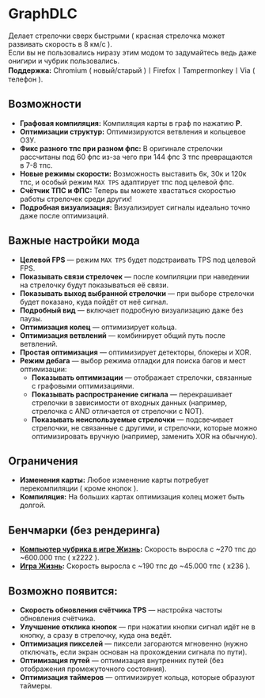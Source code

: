 # GraphDLC
Делает стрелочки сверх быстрыми ( красная стрелочка может развивать скорость в 8 км/с ). \
Если вы не пользовались ниразу этим модом то задумайтесь ведь даже онигири и чубрик пользовались. \
**Поддержка:** Chromium ( новый/старый )〡Firefox〡Tampermonkey〡Via ( телефон ).

## Возможности
- **Графовая компиляция:** Компиляция карты в граф по нажатию **P**.
- **Оптимизации структур:** Оптимизируются ветвления и кольцевое ОЗУ.
- **Фикс разного тпс при разном фпс:** В оригинале стрелочки рассчитаны под 60 фпс из-за чего при 144 фпс 3 тпс превращаются в 7-8 тпс.
- **Новые режимы скорости:** Возможность выставить 6к, 30к и 120к тпс, и особый режим `MAX TPS` адаптирует тпс под целевой фпс.
- **Счётчик ТПС и ФПС:** Теперь вы можете хвастаться скоростью работы стрелочек среди других!
- **Подробная визуализация:** Визуализирует сигналы идеально точно даже после оптимизаций.

## Важные настройки мода
- **Целевой FPS** — режим `MAX TPS` будет подстраивать TPS под целевой FPS.
- **Показывать связи стрелочек** — после компиляции при наведении на стрелочку будут показываться её связи.
- **Показывать выход выбранной стрелочки** — при выборе стрелочки будет показано, куда пойдёт от неё сигнал.
- **Подробный вид** — включает подробную визуализацию даже без паузы.
- **Оптимизация колец** — оптимизирует кольца.
- **Оптимизация ветвлений** — комбинирует общий путь после ветвлений.
- **Простая оптимизация** — оптимизирует детекторы, блокеры и XOR.
- **Режим дебага** — выбор режима отладки для поиска багов и мест оптимизации:
    - **Показывать оптимизации** — отображает стрелочки, связанные с графовыми оптимизациями.
    - **Показывать распространение сигнала** — перекрашивает стрелочки в зависимости от входных данных (например, стрелочка с AND отличается от стрелочки с NOT).
    - **Показывать неиспользуемые стрелочки** — подсвечивает стрелочки, не связанные с другими, и стрелочки, которые можно оптимизировать вручную (например, заменить XOR на обычную).

## Ограничения
- **Изменения карты:** Любое изменение карты потребует перекомпиляции ( кроме кнопок ).
- **Компиляция:** На больших картах оптимизация колец может быть долгой.

## Бенчмарки (без рендеринга)
- **[Компьютер чубрика в игре Жизнь](https://logic-arrows.io/map-computer):** Скорость выросла с ~270 тпс до ~600.000 тпс ( x2222 ).
- **[Игра Жизнь](https://logic-arrows.io/map-life):** Скорость выросла с ~190 тпс до ~45.000 тпс ( x236 ).

## Возможно появится:
- **Скорость обновления счётчика TPS** — настройка частоты обновления счётчика.
- **Улучшение отклика кнопок** — при нажатии кнопки сигнал идёт не в кнопку, а сразу в стрелочку, куда она ведёт.
- **Оптимизация пикселей** — пиксели загораются мгновенно (нужно отключать, если экран основан на прохождении сигнала по пути).
- **Оптимизация путей** — оптимизация внутренних путей (без отображения промежуточного состояния).
- **Оптимизация таймеров** — оптимизирует кольца, которые образуют таймеры.
